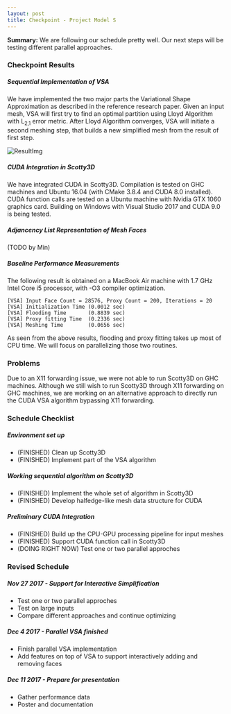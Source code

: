 ```yaml
---
layout: post
title: Checkpoint - Project Model S
---
```


<div class="message">
  <b>Summary:</b> We are following our schedule pretty well. 
  Our next steps will be testing different parallel approaches.
</div>

### Checkpoint Results
##### Sequential Implementation of VSA
We have implemented the two major parts the Variational Shape Approximation as described
in the reference research paper. Given an input mesh, VSA will first try to find an optimal
partition using Lloyd Algorithm with L<sub>2,1</sub> error metric. After Lloyd Algorithm
converges, VSA will initiate a second meshing step, that builds a new simplified mesh
from the result of first step.

![ResultImg]({{site.rawurl}}/_images/checkpoint_result.jpg "Variational Shape Approximation")

##### CUDA Integration in Scotty3D
We have integrated CUDA in Scotty3D. Compilation is tested on GHC machines and Ubuntu 16.04 
(with CMake 3.8.4 and CUDA 8.0 installed). CUDA function calls are tested on a Ubuntu machine
with Nvidia GTX 1060 graphics card.
Building on Windows with Visual Studio 2017 and CUDA 9.0 is being tested.

##### Adjancency List Representation of Mesh Faces
(TODO by Min)

##### Baseline Performance Measurements
The following result is obtained on a MacBook Air machine with 1.7 GHz Intel Core i5 processor,
with -O3 compiler optimization.
```
[VSA] Input Face Count = 28576, Proxy Count = 200, Iterations = 20
[VSA] Initialization Time (0.0012 sec)
[VSA] Flooding Time       (0.8839 sec)
[VSA] Proxy fitting Time  (0.2336 sec)
[VSA] Meshing Time        (0.0656 sec)
```
As seen from the above results, flooding and proxy fitting takes up most of CPU time. We will
focus on parallelizing those two routines.

### Problems
Due to an X11 forwarding issue, we were not able to run Scotty3D on GHC machines. Although we still
wish to run Scotty3D through X11 forwarding on GHC machines, we are working on an alternative approach 
to directly run the CUDA VSA algorithm bypassing X11 forwarding.

### Schedule Checklist
##### Environment set up
- (FINISHED) Clean up Scotty3D
- (FINISHED) Implement part of the VSA algorithm

##### Working sequential algorithm on Scotty3D
- (FINISHED) Implement the whole set of algorithm in Scotty3D
- (FINISHED) Develop halfedge-like mesh data structure for CUDA

##### Preliminary CUDA Integration
- (FINISHED) Build up the CPU-GPU processing pipeline for input meshes
- (FINISHED) Support CUDA function call in Scotty3D
- (DOING RIGHT NOW) Test one or two parallel approches

### Revised Schedule
##### Nov 27 2017 - Support for Interactive Simplification
- Test one or two parallel approches
- Test on large inputs
- Compare different approaches and continue optimizing

##### Dec 4 2017 - Parallel VSA finished
- Finish parallel VSA implementation
- Add features on top of VSA to support interactively adding and removing faces

##### Dec 11 2017 - Prepare for presentation
- Gather performance data
- Poster and documentation